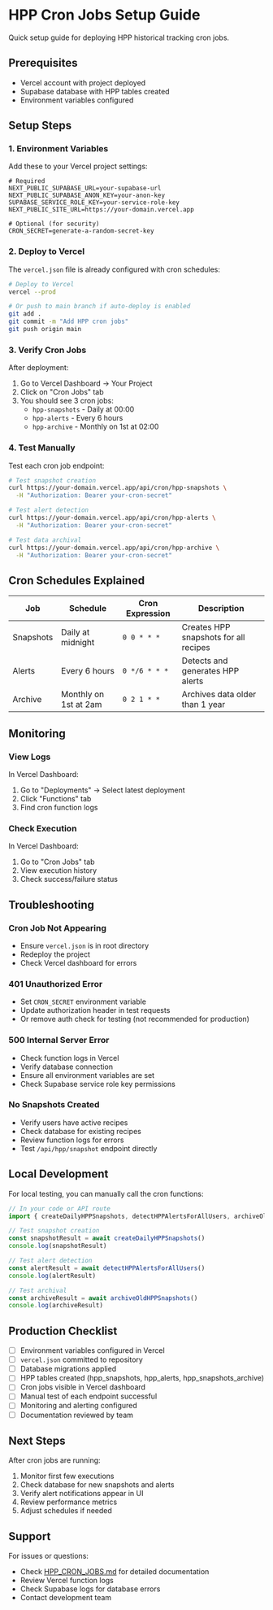 # HPP Cron Jobs Setup Guide

Quick setup guide for deploying HPP historical tracking cron jobs.

## Prerequisites

- Vercel account with project deployed
- Supabase database with HPP tables created
- Environment variables configured

## Setup Steps

### 1. Environment Variables

Add these to your Vercel project settings:

```env
# Required
NEXT_PUBLIC_SUPABASE_URL=your-supabase-url
NEXT_PUBLIC_SUPABASE_ANON_KEY=your-anon-key
SUPABASE_SERVICE_ROLE_KEY=your-service-role-key
NEXT_PUBLIC_SITE_URL=https://your-domain.vercel.app

# Optional (for security)
CRON_SECRET=generate-a-random-secret-key
```

### 2. Deploy to Vercel

The `vercel.json` file is already configured with cron schedules:

```bash
# Deploy to Vercel
vercel --prod

# Or push to main branch if auto-deploy is enabled
git add .
git commit -m "Add HPP cron jobs"
git push origin main
```

### 3. Verify Cron Jobs

After deployment:

1. Go to Vercel Dashboard → Your Project
2. Click on "Cron Jobs" tab
3. You should see 3 cron jobs:
   - `hpp-snapshots` - Daily at 00:00
   - `hpp-alerts` - Every 6 hours
   - `hpp-archive` - Monthly on 1st at 02:00

### 4. Test Manually

Test each cron job endpoint:

```bash
# Test snapshot creation
curl https://your-domain.vercel.app/api/cron/hpp-snapshots \
  -H "Authorization: Bearer your-cron-secret"

# Test alert detection
curl https://your-domain.vercel.app/api/cron/hpp-alerts \
  -H "Authorization: Bearer your-cron-secret"

# Test data archival
curl https://your-domain.vercel.app/api/cron/hpp-archive \
  -H "Authorization: Bearer your-cron-secret"
```

## Cron Schedules Explained

| Job | Schedule | Cron Expression | Description |
|-----|----------|----------------|-------------|
| Snapshots | Daily at midnight | `0 0 * * *` | Creates HPP snapshots for all recipes |
| Alerts | Every 6 hours | `0 */6 * * *` | Detects and generates HPP alerts |
| Archive | Monthly on 1st at 2am | `0 2 1 * *` | Archives data older than 1 year |

## Monitoring

### View Logs

In Vercel Dashboard:
1. Go to "Deployments" → Select latest deployment
2. Click "Functions" tab
3. Find cron function logs

### Check Execution

In Vercel Dashboard:
1. Go to "Cron Jobs" tab
2. View execution history
3. Check success/failure status

## Troubleshooting

### Cron Job Not Appearing

- Ensure `vercel.json` is in root directory
- Redeploy the project
- Check Vercel dashboard for errors

### 401 Unauthorized Error

- Set `CRON_SECRET` environment variable
- Update authorization header in test requests
- Or remove auth check for testing (not recommended for production)

### 500 Internal Server Error

- Check function logs in Vercel
- Verify database connection
- Ensure all environment variables are set
- Check Supabase service role key permissions

### No Snapshots Created

- Verify users have active recipes
- Check database for existing recipes
- Review function logs for errors
- Test `/api/hpp/snapshot` endpoint directly

## Local Development

For local testing, you can manually call the cron functions:

```typescript
// In your code or API route
import { createDailyHPPSnapshots, detectHPPAlertsForAllUsers, archiveOldHPPSnapshots } from '@/lib/cron-jobs'

// Test snapshot creation
const snapshotResult = await createDailyHPPSnapshots()
console.log(snapshotResult)

// Test alert detection
const alertResult = await detectHPPAlertsForAllUsers()
console.log(alertResult)

// Test archival
const archiveResult = await archiveOldHPPSnapshots()
console.log(archiveResult)
```

## Production Checklist

- [ ] Environment variables configured in Vercel
- [ ] `vercel.json` committed to repository
- [ ] Database migrations applied
- [ ] HPP tables created (hpp_snapshots, hpp_alerts, hpp_snapshots_archive)
- [ ] Cron jobs visible in Vercel dashboard
- [ ] Manual test of each endpoint successful
- [ ] Monitoring and alerting configured
- [ ] Documentation reviewed by team

## Next Steps

After cron jobs are running:

1. Monitor first few executions
2. Check database for new snapshots and alerts
3. Verify alert notifications appear in UI
4. Review performance metrics
5. Adjust schedules if needed

## Support

For issues or questions:
- Check [HPP_CRON_JOBS.md](./HPP_CRON_JOBS.md) for detailed documentation
- Review Vercel function logs
- Check Supabase logs for database errors
- Contact development team
